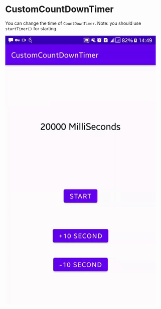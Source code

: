 # CustomCountDownTimer

You can change the time of `CountDownTimer`.
Note: you should use `startTimer()` for starting.

![](media/record.gif)
